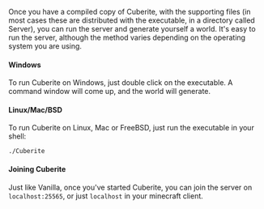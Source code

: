 ---
---
Once you have a compiled copy of Cuberite, with the supporting files (in most cases these are distributed with the executable, in a directory called Server), you can run the server and generate yourself a world. It's easy to run the server, although the method varies depending on the operating system you are using.

#### Windows
To run Cuberite on Windows, just double click on the executable. A command window will come up, and the world will generate.

#### Linux/Mac/BSD
To run Cuberite on Linux, Mac or FreeBSD, just run the executable in your shell:

    ./Cuberite

#### Joining Cuberite
Just like Vanilla, once you've started Cuberite, you can join the server on <code>localhost:25565</code>, or just <code>localhost</code> in your minecraft client.

